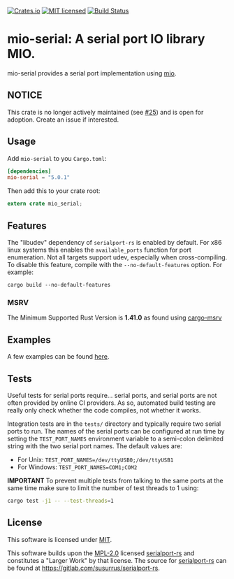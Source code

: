 [![Crates.io][crates-badge]][crates-url]
[![MIT licensed][mit-badge]][mit-url]
[![Build Status][actions-badge]][actions-url]

[crates-badge]: https://img.shields.io/crates/v/mio-serial.svg
[crates-url]: https://crates.io/crates/mio-serial
[mit-badge]: https://img.shields.io/badge/license-MIT-blue.svg
[mit-url]: https://github.com/berkowski/mio-serial/blob/master/LICENSE
[actions-badge]: https://github.com/berkowski/mio-serial/actions/workflows/github-ci.yml/badge.svg
[actions-url]: https://github.com/berkowski/mio-serial/actions?query=workflow%3Agithub-ci+branch%3Amaster

# mio-serial: A serial port IO library MIO.

mio-serial provides a serial port implementation using [mio](https://github.com/carllerche/mio).

## NOTICE
This crate is no longer actively maintained (see [#25](https://github.com/berkowski/mio-serial/issues/25)) and is
open for adoption.  Create an issue if interested.

## Usage

Add `mio-serial` to you `Cargo.toml`:

```toml
[dependencies]
mio-serial = "5.0.1"
```

Then add this to your crate root:

```rust
extern crate mio_serial;
```

## Features

The "libudev" dependency of `serialport-rs` is enabled by default.  For x86 linux systems this enables the `available_ports` function for port enumeration.
Not all targets support udev, especially when cross-compiling.  To disable this feature, compile with the `--no-default-features` option.  For example:

```
cargo build --no-default-features
```

### MSRV
The Minimum Supported Rust Version is **1.41.0** as found using [cargo-msrv](https://crates.io/crates/cargo-msrv)

## Examples
A few examples can be found [here](https://github.com/berkowski/mio-serial/tree/master/examples).

## Tests
Useful tests for serial ports require... serial ports, and serial ports are not often provided by online CI providers.
As so, automated build testing are really only check whether the code compiles, not whether it works.

Integration tests are in the `tests/` directory and typically require two serial ports to run.
The names of the serial ports can be configured at run time by setting the `TEST_PORT_NAMES` environment variable
to a semi-colon delimited string with the two serial port names.  The default values are:

- For Unix: `TEST_PORT_NAMES=/dev/ttyUSB0;/dev/ttyUSB1`
- For Windows: `TEST_PORT_NAMES=COM1;COM2`

**IMPORTANT** To prevent multiple tests from talking to the same ports at the same time make sure to limit the number
of test threads to 1 using:

```sh
cargo test -j1 -- --test-threads=1
```

## License
This software is licensed under [MIT](https://opensource.org/licenses/MIT).

This software builds upon the [MPL-2.0](https://opensource.org/licenses/MPL-2.0) licensed [serialport-rs](https://gitlab.com/susurrus/serialport-rs) and 
constitutes a "Larger Work" by that license.  The source for [serialport-rs](https://gitlab.com/susurrus/serialport-rs) can be found at https://gitlab.com/susurrus/serialport-rs.
